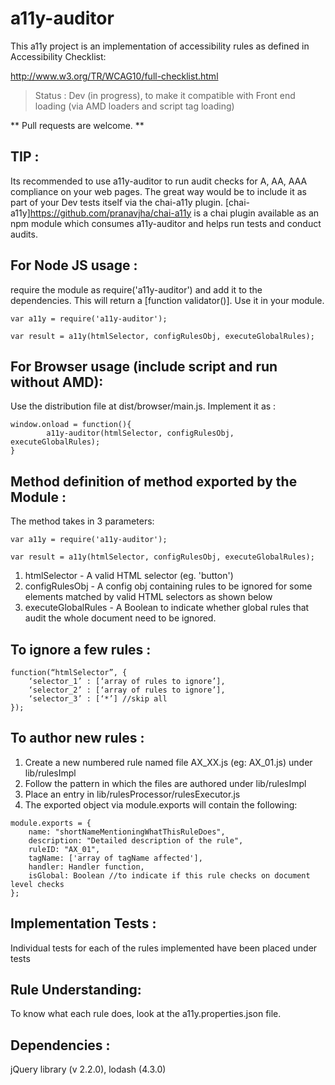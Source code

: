 # a11y-auditor

This a11y project is an implementation of accessibility rules as defined in
Accessibility Checklist:

http://www.w3.org/TR/WCAG10/full-checklist.html

> Status : Dev (in progress), to make it compatible with Front end loading (via AMD loaders and script tag loading)

** Pull requests are welcome. **


TIP :
---------------------------------------------------------
Its recommended to use a11y-auditor to run audit checks for A, AA, AAA compliance on your web pages.
The great way would be to include it as part of your Dev tests itself via the chai-a11y plugin.
[chai-a11y]https://github.com/pranavjha/chai-a11y is a chai plugin available as an npm module which
consumes a11y-auditor and helps run tests and conduct audits.


For Node JS usage :
---------------------------------------------------------
require the module as require('a11y-auditor') and add it to the dependencies. This will return a [function validator()]. Use it in your module.

```
var a11y = require('a11y-auditor');

var result = a11y(htmlSelector, configRulesObj, executeGlobalRules);
```


For Browser usage (include script and run without AMD):
---------------------------------------------------------
Use the distribution file at dist/browser/main.js. Implement it as :

```
window.onload = function(){
		a11y-auditor(htmlSelector, configRulesObj, executeGlobalRules);
}
```

Method definition of method exported by the Module :
--------------------------------------------------

The method takes in 3 parameters:

```
var a11y = require('a11y-auditor');

var result = a11y(htmlSelector, configRulesObj, executeGlobalRules);

```

1. htmlSelector - A valid HTML selector (eg. 'button')
2. configRulesObj - A config obj containing rules to be ignored for some elements matched by valid HTML selectors as shown below
3. executeGlobalRules - A Boolean to indicate whether global rules that audit the whole document need to be ignored.


To ignore a few rules :
-----------------------


```
function(“htmlSelector”, {
	‘selector_1’ : [‘array of rules to ignore’],
	‘selector_2’ : [‘array of rules to ignore’],
	‘selector_3’ : [‘*’] //skip all
});
```


To author new rules :
---------------------------------------------------------
1. Create a new numbered rule named file AX_XX.js (eg: AX_01.js) under lib/rulesImpl
2. Follow the pattern in which the files are authored under lib/rulesImpl
3. Place an entry in lib/rulesProcessor/rulesExecutor.js
4. The exported object via module.exports will contain the following:

```
module.exports = {
	name: "shortNameMentioningWhatThisRuleDoes",
	description: "Detailed description of the rule",
	ruleID: "AX_01",
	tagName: ['array of tagName affected'],
	handler: Handler function,
	isGlobal: Boolean //to indicate if this rule checks on document level checks
};
```


Implementation Tests :
--------------------

Individual tests for each of the rules implemented have been placed under tests


Rule Understanding:
--------------------

To know what each rule does, look at the a11y.properties.json file.


Dependencies :
--------------------

jQuery library (v 2.2.0), lodash (4.3.0)
